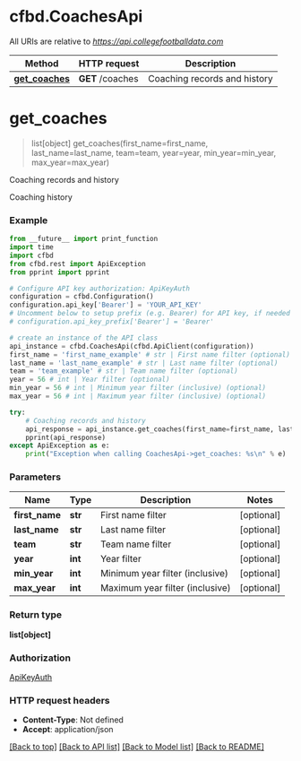# cfbd.CoachesApi

All URIs are relative to *https://api.collegefootballdata.com*

Method | HTTP request | Description
------------- | ------------- | -------------
[**get_coaches**](CoachesApi.md#get_coaches) | **GET** /coaches | Coaching records and history


# **get_coaches**
> list[object] get_coaches(first_name=first_name, last_name=last_name, team=team, year=year, min_year=min_year, max_year=max_year)

Coaching records and history

Coaching history

### Example
```python
from __future__ import print_function
import time
import cfbd
from cfbd.rest import ApiException
from pprint import pprint

# Configure API key authorization: ApiKeyAuth
configuration = cfbd.Configuration()
configuration.api_key['Bearer'] = 'YOUR_API_KEY'
# Uncomment below to setup prefix (e.g. Bearer) for API key, if needed
# configuration.api_key_prefix['Bearer'] = 'Bearer'

# create an instance of the API class
api_instance = cfbd.CoachesApi(cfbd.ApiClient(configuration))
first_name = 'first_name_example' # str | First name filter (optional)
last_name = 'last_name_example' # str | Last name filter (optional)
team = 'team_example' # str | Team name filter (optional)
year = 56 # int | Year filter (optional)
min_year = 56 # int | Minimum year filter (inclusive) (optional)
max_year = 56 # int | Maximum year filter (inclusive) (optional)

try:
    # Coaching records and history
    api_response = api_instance.get_coaches(first_name=first_name, last_name=last_name, team=team, year=year, min_year=min_year, max_year=max_year)
    pprint(api_response)
except ApiException as e:
    print("Exception when calling CoachesApi->get_coaches: %s\n" % e)
```

### Parameters

Name | Type | Description  | Notes
------------- | ------------- | ------------- | -------------
 **first_name** | **str**| First name filter | [optional] 
 **last_name** | **str**| Last name filter | [optional] 
 **team** | **str**| Team name filter | [optional] 
 **year** | **int**| Year filter | [optional] 
 **min_year** | **int**| Minimum year filter (inclusive) | [optional] 
 **max_year** | **int**| Maximum year filter (inclusive) | [optional] 

### Return type

**list[object]**

### Authorization

[ApiKeyAuth](../README.md#ApiKeyAuth)

### HTTP request headers

 - **Content-Type**: Not defined
 - **Accept**: application/json

[[Back to top]](#) [[Back to API list]](../README.md#documentation-for-api-endpoints) [[Back to Model list]](../README.md#documentation-for-models) [[Back to README]](../README.md)

